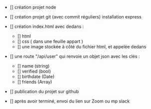 - [] création projet node

- [] création projet git (avec commit réguliers)
installation express

- [] création index.html avec dedans :
    - [] html
    - [] css ( dans une feuille appart )
    - [] une image stockée à côté du fichier html, et appelée dedans

- [] une route "/api/user" qui renvoie un objet json avec les clés :
    - [] name (string)
    - [] verified (bool)
    - [] birthdate (Date)
    - [] friends (Array)

- [] publication du projet sur github

- [] après avoir terminé, envoi du lien sur Zoom ou mp slack
